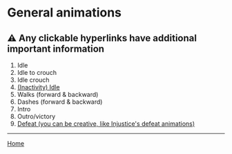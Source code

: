 # General animations

## ⚠️ Any clickable hyperlinks have additional important information

<ol>
  <li>Idle</li>
  <li>Idle to crouch</li>
  <li>Idle crouch</li>
  <li><a href="./general/idle-inactivity">(Inactivity) Idle</a></li>
  <li>Walks (forward & backward)</li>
  <li>Dashes (forward & backward)</li>
  <li>Intro</li>
  <li>Outro/victory</li>
  <li><a href="">Defeat (you can be creative, like Injustice's defeat animations)</a></li>
</ol>

---

[Home](../)

